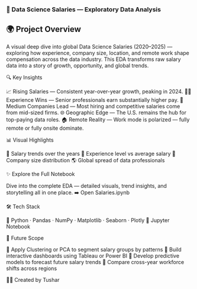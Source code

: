 ### 💼 Data Science Salaries — Exploratory Data Analysis

## 🌍 Project Overview

A visual deep dive into global Data Science Salaries (2020–2025) — exploring how experience, company size, location, and remote work shape compensation across the data industry.
This EDA transforms raw salary data into a story of growth, opportunity, and global trends.

🔍 Key Insights

📈 Rising Salaries — Consistent year-over-year growth, peaking in 2024.
👨‍💼 Experience Wins — Senior professionals earn substantially higher pay.
🏢 Medium Companies Lead — Most hiring and competitive salaries come from mid-sized firms.
🌐 Geographic Edge — The U.S. remains the hub for top-paying data roles.
🏠 Remote Reality — Work mode is polarized — fully remote or fully onsite dominate.

📊 Visual Highlights

📅 Salary trends over the years
💼 Experience level vs average salary
🏢 Company size distribution
🌎 Global spread of data professionals

✨ Explore the Full Notebook

Dive into the complete EDA — detailed visuals, trend insights, and storytelling all in one place.
➡️ Open Salaries.ipynb

🛠️ Tech Stack

🐍 Python · Pandas · NumPy · Matplotlib · Seaborn · Plotly
📒 Jupyter Notebook

🚀 Future Scope

🔹 Apply Clustering or PCA to segment salary groups by patterns
🔹 Build interactive dashboards using Tableau or Power BI
🔹 Develop predictive models to forecast future salary trends
🔹 Compare cross-year workforce shifts across regions

👨‍💻 Created by Tushar
